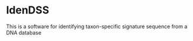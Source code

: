 # IdenDSS

This is a software for identifying taxon-specific signature sequence from a DNA database 

